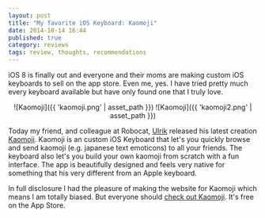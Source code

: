 ```yaml
---
layout: post
title: "My favorite iOS Keyboard: Kaomoji"
date: 2014-10-14 16:44
published: true
category: reviews
tags: review, thoughts, recommendations
---
```


iOS 8 is finally out and everyone and their moms are making custom iOS keyboards to sell on the app store. Even me, yes. I have tried pretty much every keyboard available but have only found one that I truly love.

<center>
![Kaomoji]({{ 'kaomoji.png' | asset_path }})
![Kaomoji]({{ 'kaomoji2.png' | asset_path }})
</center>

Today my friend, and colleague at Robocat, [Ulrik](http://twitter.com/ulrikdamm) released his latest creation [Kaomoji](http://getkaomoji.com). Kaomoji is an custom iOS Keyboard that let's you quickly browse and send kaomoji (e.g. japanese text emoticons) to all your friends. The keyboard also let's you build your own kaomoji from scratch with a fun interface. The app is beautifully designed and feels very native for something that his very different from an Apple keyboard. 

In full disclosure I had the pleasure of making the website for Kaomoji which means I am totally biased. But everyone should [check out Kaomoji](http://getkaomoji.com). It's free on the App Store.